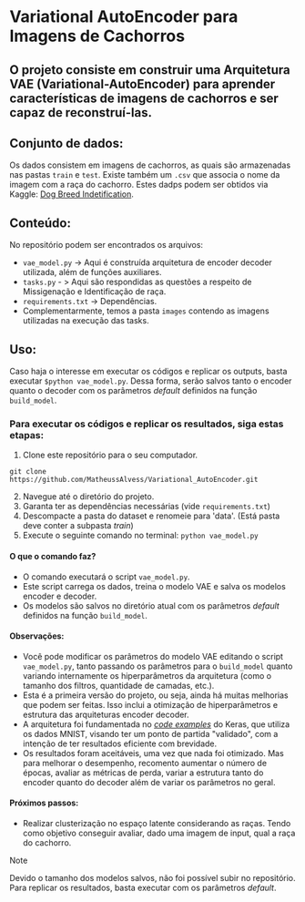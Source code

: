 # Variational AutoEncoder para Imagens de Cachorros

## O projeto consiste em construir uma Arquitetura VAE (Variational-AutoEncoder) para aprender características de imagens de cachorros e ser capaz de reconstruí-las.

## Conjunto de dados:

Os dados consistem em imagens de cachorros, as quais são armazenadas nas pastas `train` e `test`. Existe também um `.csv` que associa o nome da imagem com a raça do cachorro.
Estes dadps podem ser obtidos via Kaggle: [Dog Breed Indetification](https://www.kaggle.com/c/dog-breed-identification/data).

## Conteúdo:

No repositório podem ser encontrados os arquivos:
- `vae_model.py` -> Aqui é construída arquitetura de encoder decoder utilizada, além de funções auxiliares.
- `tasks.py` - > Aqui são respondidas as questões a respeito de Missigenação e Identificação de raça.
- `requirements.txt` -> Dependências.
- Complementarmente, temos a pasta `images` contendo as imagens utilizadas na execução das tasks. 

## Uso:

Caso haja o interesse em executar os códigos e replicar os outputs, basta executar `$python vae_model.py`. Dessa forma, serão salvos tanto o encoder quanto o decoder com os parâmetros _default_ definidos na função `build_model`.

### Para executar os códigos e replicar os resultados, siga estas etapas:

1. Clone este repositório para o seu computador.
```
git clone https://github.com/MatheussAlvess/Variational_AutoEncoder.git
```
2. Navegue até o diretório do projeto.
3. Garanta ter as dependências necessárias (vide `requirements.txt`)
4. Descompacte a pasta do dataset e renomeie para 'data'. (Está pasta deve conter a subpasta _train_)
5. Execute o seguinte comando no terminal:
   `python vae_model.py`
   
#### O que o comando faz?

- O comando executará o script `vae_model.py`.
- Este script carrega os dados, treina o modelo VAE e salva os modelos encoder e decoder.
- Os modelos são salvos no diretório atual com os parâmetros _default_ definidos na função `build_model`.

#### Observações:
- Você pode modificar os parâmetros do modelo VAE editando o script `vae_model.py`, tanto passando os parâmetros para o `build_model` quanto variando internamente os hiperparâmetros da arquitetura (como o tamanho dos filtros, quantidade de camadas, etc.).
- Esta é a primeira versão do projeto, ou seja, ainda há muitas melhorias que podem ser feitas. Isso inclui a otimização de hiperparâmetros e estrutura das arquiteturas encoder decoder.
- A arquitetura foi fundamentada no [ _code examples_](https://keras.io/examples/generative/vae/) do Keras, que utiliza os dados MNIST, visando ter um ponto de partida "validado", com a intenção de ter resultados eficiente com brevidade.
- Os resultados foram aceitáveis, uma vez que nada foi otimizado. Mas para melhorar o desempenho, recomento aumentar o número de épocas, avaliar as métricas de perda, variar a estrutura tanto do encoder quanto do decoder além de variar os parâmetros no geral. 

#### Próximos passos:
- Realizar clusterização no espaço latente considerando as raças. Tendo como objetivo conseguir avaliar, dado uma imagem de input, qual a raça do cachorro.

> [!NOTE]
> Devido o tamanho dos modelos salvos, não foi possível subir no repositório. Para replicar os resultados, basta executar com os parâmetros _default_.
